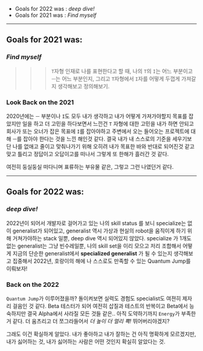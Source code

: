 

* Goals for 2022 was : *deep dive!*
* Goals for 2021 was : *Find myself*


---

## Goals for 2021 was:
<!-- *Goals for 2021 was to find myself* -->
### *Find myself*

>>> `T`자형 인재로 나를 표현한다고 할 때, 나의 `T`의 `I`는 어느 부분이고 `ㅡ`는 어느 부분인지, 그리고 `T`자형에서 `I`자를 어떻게 두껍게 가져갈지 생각해보고 정의해보기.

### Look Back on the 2021

2020년에는 `ㅡ` 부분이나 `I`도 모두 내가 생각하고 내가 어떻게 가져가야할지 목표를 잡았지만 일을 하고 더 고민을 하다보면서 느낀건 `T` 자형에 대한 고민을 내가 하면 안되고 회사가 또는 오너가 잡은 목표에 `I`를 잡아야하고 주변에서 오는 들어오는 프로젝트에 대해 `ㅡ`를 잡아야 한다는 것을 느낀 해인것 같다. 결국 내가 내 스스로의 기준을 세우기보단 나를 없애고 줄이고 맞춰나가기 위해 오히려 내가 목표한 바와 반대로 되어진것 같고 맞고 틀리고 정답이고 오답이고를 떠나서 그렇게 또 한해가 흘러간 것 같다.

여전히 둥실둥실 떠다니며 표류하는 부유물 같은, 그렇고 그런 나였던거 같다.

---

## Goals for 2022 was:
### *deep dive!*

2022년이 되어서 개발자로 걸어가고 있는 나의 skill status 를 보니 specialize는 없이 generalist가 되어있고, generalist 역시 가상과 현실의 robot을 움직이게 하기 위해 거쳐가야하는 stack 일뿐, deep dive 역시 되어있지 않았다. specialize 가 1개도 없는 generalist는 그냥 빈수레일뿐, 나의 skill set을 이리 모으고 저리 조합해서 어떻게 지금의 단순한 generalist에서 **specialized generalist** 가 될 수 있는지 생각해보고 집중해서 2022년, 호랑이의 해에 나 스스로도 만족할 수 있는 Quantum Jump를 이뤄보자!

### Back on the 2022

`Quantum Jump`가 이루어졌을까? 돌이켜보면 실력도 경험도 specialist도 여젼히 제자리 걸음인 것 같다. Beta 테스터가 되어 여전히 삽질과 테스트의 반복이고 Beta에서 능숙하지만 결국 Alpha에서 사라질 모든 것들 같은.. 아직 도약하기까지 `Energy`가 부족한거 같다. 더 움츠리고 더 쪼그라들어서 *더 높이 더 멀리 뾱!* 뛰어버리야겠지?

그래도 이건 확실하게 알았다. 내가 좋아하고 내가 잘하는 건 아직 명확하게 모르겠지만, 내가 싫어하는 것, 내가 싫어하는 사람은 어떤 것인지 확실히 알았다는 것.